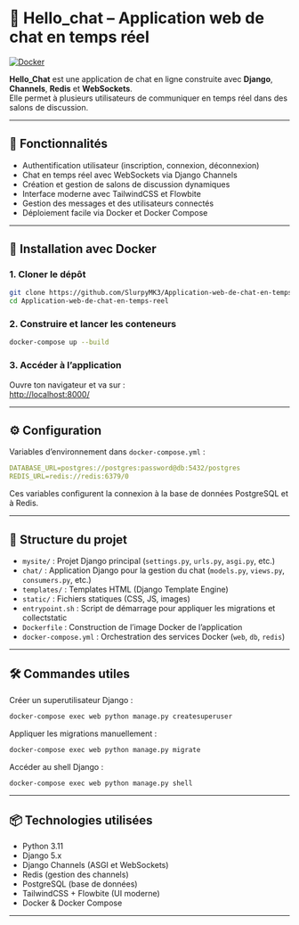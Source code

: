 
# 💬 Hello_chat – Application web de chat en temps réel

[![Docker](https://img.shields.io/badge/docker-ready-blue?logo=docker)](https://www.docker.com/)


**Hello_Chat** est une application de chat en ligne construite avec **Django**, **Channels**, **Redis** et **WebSockets**.  
Elle permet à plusieurs utilisateurs de communiquer en temps réel dans des salons de discussion.

---

## 🚀 Fonctionnalités

- Authentification utilisateur (inscription, connexion, déconnexion)
- Chat en temps réel avec WebSockets via Django Channels
- Création et gestion de salons de discussion dynamiques
- Interface moderne avec TailwindCSS et Flowbite
- Gestion des messages et des utilisateurs connectés
- Déploiement facile via Docker et Docker Compose

---

## 🐳 Installation avec Docker

### 1. Cloner le dépôt

```bash
git clone https://github.com/SlurpyMK3/Application-web-de-chat-en-temps-reel.git
cd Application-web-de-chat-en-temps-reel
```

### 2. Construire et lancer les conteneurs

```bash
docker-compose up --build
```

### 3. Accéder à l’application

Ouvre ton navigateur et va sur :  
[http://localhost:8000/](http://localhost:8000/)

---

## ⚙️ Configuration

Variables d’environnement dans `docker-compose.yml` :

```yaml
DATABASE_URL=postgres://postgres:password@db:5432/postgres
REDIS_URL=redis://redis:6379/0
```

Ces variables configurent la connexion à la base de données PostgreSQL et à Redis.

---

## 📁 Structure du projet

- `mysite/` : Projet Django principal (`settings.py`, `urls.py`, `asgi.py`, etc.)
- `chat/` : Application Django pour la gestion du chat (`models.py`, `views.py`, `consumers.py`, etc.)
- `templates/` : Templates HTML (Django Template Engine)
- `static/` : Fichiers statiques (CSS, JS, images)
- `entrypoint.sh` : Script de démarrage pour appliquer les migrations et collectstatic
- `Dockerfile` : Construction de l’image Docker de l’application
- `docker-compose.yml` : Orchestration des services Docker (`web`, `db`, `redis`)

---

## 🛠️ Commandes utiles

Créer un superutilisateur Django :

```bash
docker-compose exec web python manage.py createsuperuser
```

Appliquer les migrations manuellement :

```bash
docker-compose exec web python manage.py migrate
```

Accéder au shell Django :

```bash
docker-compose exec web python manage.py shell
```

---

## 📦 Technologies utilisées

- Python 3.11  
- Django 5.x  
- Django Channels (ASGI et WebSockets)  
- Redis (gestion des channels)  
- PostgreSQL (base de données)  
- TailwindCSS + Flowbite (UI moderne)  
- Docker & Docker Compose

---
